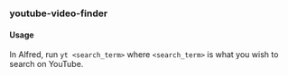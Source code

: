 ### youtube-video-finder

#### Usage

In Alfred, run `yt <search_term>` where `<search_term>` is what you wish to search on YouTube.